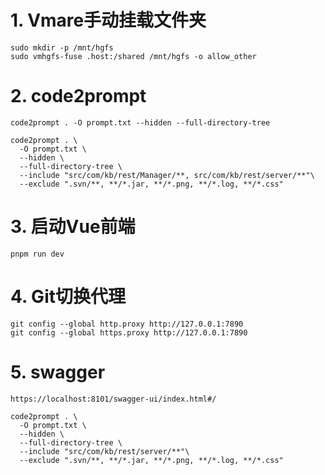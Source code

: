 # 1. Vmare手动挂载文件夹

```
sudo mkdir -p /mnt/hgfs
sudo vmhgfs-fuse .host:/shared /mnt/hgfs -o allow_other
```
# 2. code2prompt

```
code2prompt . -O prompt.txt --hidden --full-directory-tree
```

```
code2prompt . \
  -O prompt.txt \
  --hidden \
  --full-directory-tree \
  --include "src/com/kb/rest/Manager/**, src/com/kb/rest/server/**"\
  --exclude ".svn/**, **/*.jar, **/*.png, **/*.log, **/*.css"
```
# 3. 启动Vue前端

```
pnpm run dev
```

# 4. Git切换代理

```
git config --global http.proxy http://127.0.0.1:7890
git config --global https.proxy http://127.0.0.1:7890
```

# 5. swagger

```
https://localhost:8101/swagger-ui/index.html#/
```

```
code2prompt . \
  -O prompt.txt \
  --hidden \
  --full-directory-tree \
  --include "src/com/kb/rest/server/**"\
  --exclude ".svn/**, **/*.jar, **/*.png, **/*.log, **/*.css"
```